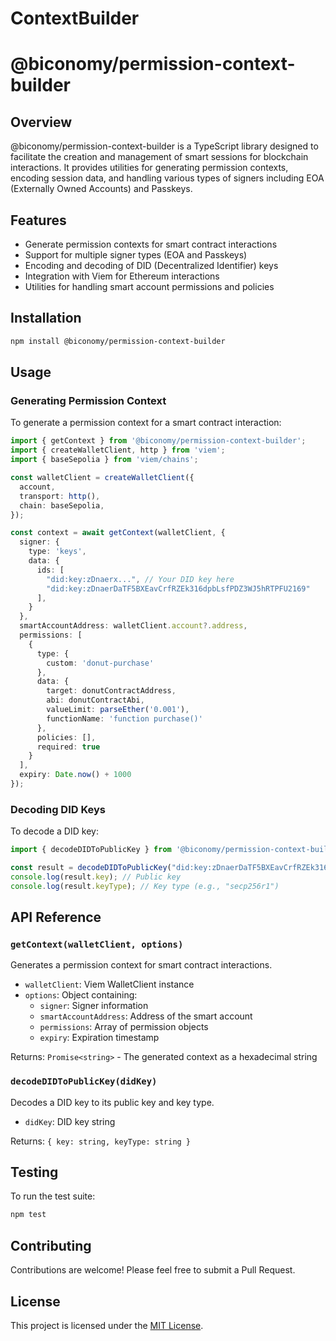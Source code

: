 # ContextBuilder
# @biconomy/permission-context-builder

## Overview

@biconomy/permission-context-builder is a TypeScript library designed to facilitate the creation and management of smart sessions for blockchain interactions. It provides utilities for generating permission contexts, encoding session data, and handling various types of signers including EOA (Externally Owned Accounts) and Passkeys.

## Features

- Generate permission contexts for smart contract interactions
- Support for multiple signer types (EOA and Passkeys)
- Encoding and decoding of DID (Decentralized Identifier) keys
- Integration with Viem for Ethereum interactions
- Utilities for handling smart account permissions and policies

## Installation

```bash
npm install @biconomy/permission-context-builder
```

## Usage

### Generating Permission Context

To generate a permission context for a smart contract interaction:

```typescript
import { getContext } from '@biconomy/permission-context-builder';
import { createWalletClient, http } from 'viem';
import { baseSepolia } from 'viem/chains';

const walletClient = createWalletClient({
  account,
  transport: http(),
  chain: baseSepolia,
});

const context = await getContext(walletClient, {
  signer: {
    type: 'keys',
    data: {
      ids: [
        "did:key:zDnaerx...", // Your DID key here
        "did:key:zDnaerDaTF5BXEavCrfRZEk316dpbLsfPDZ3WJ5hRTPFU2169"
      ],
    }
  },
  smartAccountAddress: walletClient.account?.address,
  permissions: [
    {
      type: {
        custom: 'donut-purchase'
      },
      data: {
        target: donutContractAddress,
        abi: donutContractAbi,
        valueLimit: parseEther('0.001'),
        functionName: 'function purchase()'
      },
      policies: [],
      required: true
    }
  ],
  expiry: Date.now() + 1000
});
```

### Decoding DID Keys

To decode a DID key:

```typescript
import { decodeDIDToPublicKey } from '@biconomy/permission-context-builder';

const result = decodeDIDToPublicKey("did:key:zDnaerDaTF5BXEavCrfRZEk316dpbLsfPDZ3WJ5hRTPFU2169");
console.log(result.key); // Public key
console.log(result.keyType); // Key type (e.g., "secp256r1")
```

## API Reference

### `getContext(walletClient, options)`

Generates a permission context for smart contract interactions.

- `walletClient`: Viem WalletClient instance
- `options`: Object containing:
  - `signer`: Signer information
  - `smartAccountAddress`: Address of the smart account
  - `permissions`: Array of permission objects
  - `expiry`: Expiration timestamp

Returns: `Promise<string>` - The generated context as a hexadecimal string

### `decodeDIDToPublicKey(didKey)`

Decodes a DID key to its public key and key type.

- `didKey`: DID key string

Returns: `{ key: string, keyType: string }`

## Testing

To run the test suite:

```bash
npm test
```

## Contributing

Contributions are welcome! Please feel free to submit a Pull Request.

## License

This project is licensed under the [MIT License](LICENSE).